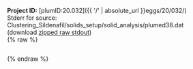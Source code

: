 **Project ID:** [plumID:20.032]({{ '/' | absolute_url }}eggs/20/032/)  
Stderr for source:  Clustering_Sildenafil/solids_setup/solid_analysis/plumed38.dat   
(download [zipped raw stdout](plumed38.dat.plumed.stdout.txt.zip))  
{% raw %}
<pre>
</pre>
{% endraw %}
